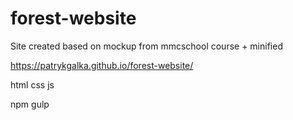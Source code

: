 # forest-website
Site created based on mockup from mmcschool course + minified

https://patrykgalka.github.io/forest-website/

html
css
js


npm
gulp
